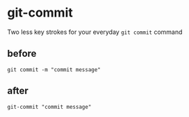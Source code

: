 # git-commit
Two less key strokes for your everyday ```git commit``` command

## before 
```git commit -m "commit message"```

## after
```git-commit "commit message"```
